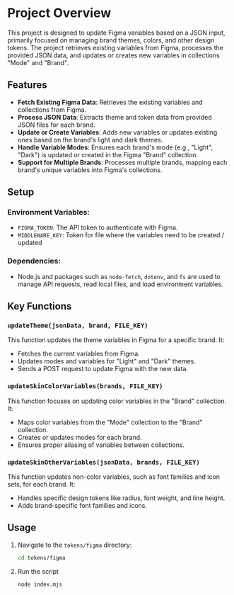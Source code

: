 # Project Overview

This project is designed to update Figma variables based on a JSON input, primarily focused on managing brand themes, colors, and other design tokens. The project retrieves existing variables from Figma, processes the provided JSON data, and updates or creates new variables in collections "Mode" and "Brand".

## Features

- **Fetch Existing Figma Data**: Retrieves the existing variables and collections from Figma.
- **Process JSON Data**: Extracts theme and token data from provided JSON files for each brand.
- **Update or Create Variables**: Adds new variables or updates existing ones based on the brand's light and dark themes.
- **Handle Variable Modes**: Ensures each brand's mode (e.g., "Light", "Dark") is updated or created in the Figma "Brand" collection.
- **Support for Multiple Brands**: Processes multiple brands, mapping each brand's unique variables into Figma's collections.

## Setup

### Environment Variables:

- `FIGMA_TOKEN`: The API token to authenticate with Figma.
- `MIDDLEWARE_KEY`: Token for file where the variables need to be created / updated

### Dependencies:

- Node.js and packages such as `node-fetch`, `dotenv`, and `fs` are used to manage API requests, read local files, and load environment variables.

## Key Functions

### `updateTheme(jsonData, brand, FILE_KEY)`

This function updates the theme variables in Figma for a specific brand. It:

- Fetches the current variables from Figma.
- Updates modes and variables for "Light" and "Dark" themes.
- Sends a POST request to update Figma with the new data.

### `updateSkinColorVariables(brands, FILE_KEY)`

This function focuses on updating color variables in the "Brand" collection. It:

- Maps color variables from the "Mode" collection to the "Brand" collection.
- Creates or updates modes for each brand.
- Ensures proper aliasing of variables between collections.

### `updateSkinOtherVariables(jsonData, brands, FILE_KEY)`

This function updates non-color variables, such as font families and icon sets, for each brand. It:

- Handles specific design tokens like radius, font weight, and line height.
- Adds brand-specific font families and icons.

## Usage

1. Navigate to the `tokens/figma` directory:

   ```bash
   cd tokens/figma

   ```

2. Run the script
   ```bash
   node index.mjs
   ```
